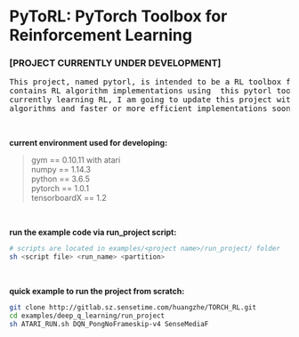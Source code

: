 # PyToRL: PyTorch Toolbox for Reinforcement Learning
### [PROJECT CURRENTLY UNDER DEVELOPMENT]

<pre>
This project, named pytorl, is intended to be a RL toolbox for pytorch and 
contains RL algorithm implementations using  this pytorl toolbox. As I am 
currently learning RL, I am going to update this project with other agents, 
algorithms and faster or more efficient implementations soon. 
</pre>

&nbsp;  

**current environment used for developing:**
> gym == 0.10.11 with atari  
> numpy == 1.14.3  
> python == 3.6.5  
> pytorch == 1.0.1  
> tensorboardX == 1.2  

&nbsp;  

**run the example code via run_project script:**
```bash
# scripts are located in examples/<project name>/run_project/ folder
sh <script file> <run_name> <partition>
```

&nbsp;  

**quick example to run the project from scratch:**
```bash
git clone http://gitlab.sz.sensetime.com/huangzhe/TORCH_RL.git
cd examples/deep_q_learning/run_project
sh ATARI_RUN.sh DQN_PongNoFrameskip-v4 SenseMediaF
```